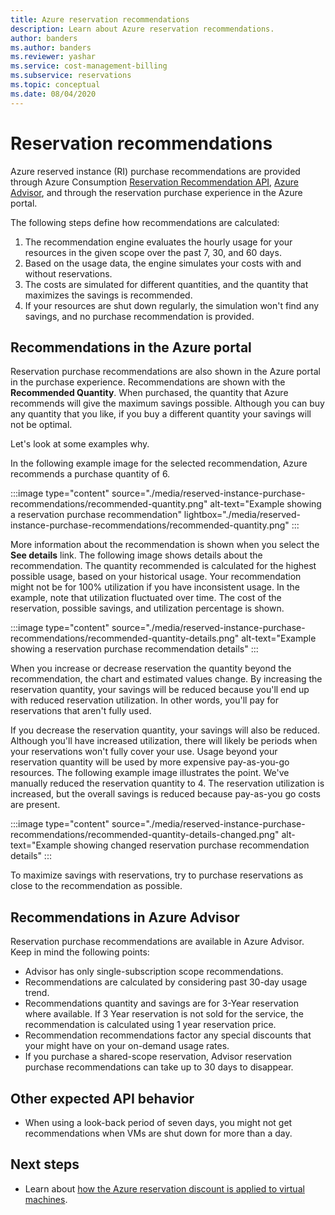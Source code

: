 ```yaml
---
title: Azure reservation recommendations
description: Learn about Azure reservation recommendations.
author: banders
ms.author: banders
ms.reviewer: yashar
ms.service: cost-management-billing
ms.subservice: reservations
ms.topic: conceptual
ms.date: 08/04/2020
---
```


# Reservation recommendations

Azure reserved instance (RI) purchase recommendations are provided through Azure Consumption [Reservation Recommendation API](/rest/api/consumption/reservationrecommendations), [Azure Advisor](../../advisor/advisor-cost-recommendations.md#buy-reserved-virtual-machine-instances-to-save-money-over-pay-as-you-go-costs), and through the reservation purchase experience in the Azure portal.

The following steps define how recommendations are calculated:

1. The recommendation engine evaluates the hourly usage for your resources in the given scope over the past 7, 30, and 60 days.
2. Based on the usage data, the engine simulates your costs with and without reservations.
3. The costs are simulated for different quantities, and the quantity that maximizes the savings is recommended.
4. If your resources are shut down regularly, the simulation won't find any savings, and no purchase recommendation is provided.

## Recommendations in the Azure portal

Reservation purchase recommendations are also shown in the Azure portal in the purchase experience. Recommendations are shown with the **Recommended Quantity**. When purchased, the quantity that Azure recommends will give the maximum savings possible. Although you can buy any quantity that you like, if you buy a different quantity your savings will not be optimal.

Let's look at some examples why.

In the following example image for the selected recommendation, Azure recommends a purchase quantity of 6.

:::image type="content" source="./media/reserved-instance-purchase-recommendations/recommended-quantity.png" alt-text="Example showing a reservation purchase recommendation" lightbox="./media/reserved-instance-purchase-recommendations/recommended-quantity.png" :::

More information about the recommendation is shown when you select the **See details** link. The following image shows details about the recommendation. The quantity recommended is calculated for the highest possible usage, based on your historical usage. Your recommendation might not be for 100% utilization if you have inconsistent usage. In the example, note that utilization fluctuated over time. The cost of the reservation, possible savings, and utilization percentage is shown.

:::image type="content" source="./media/reserved-instance-purchase-recommendations/recommended-quantity-details.png" alt-text="Example showing a reservation purchase recommendation details" :::

When you increase or decrease reservation the quantity beyond the recommendation, the chart and estimated values change. By increasing the reservation quantity, your savings will be reduced because you'll end up with reduced reservation utilization. In other words, you'll pay for reservations that aren't fully used.

If you decrease the reservation quantity, your savings will also be reduced. Although you'll have increased utilization, there will likely be periods when your reservations won't fully cover your use. Usage beyond your reservation quantity will be used by more expensive pay-as-you-go resources. The following example image illustrates the point. We've manually reduced the reservation quantity to 4. The reservation utilization is increased, but the overall savings is reduced because pay-as-you go costs are present.

:::image type="content" source="./media/reserved-instance-purchase-recommendations/recommended-quantity-details-changed.png" alt-text="Example showing changed reservation purchase recommendation details" :::

To maximize savings with reservations, try to purchase reservations as close to the recommendation as possible.

## Recommendations in Azure Advisor

Reservation purchase recommendations are available in Azure Advisor. Keep in mind the following points:

- Advisor has only single-subscription scope recommendations.
- Recommendations are calculated by considering past 30-day usage trend.
- Recommendations quantity and savings are for 3-Year reservation where available. If 3 Year reservation is not sold for the service, the recommendation is calculated using 1 year reservation price.
- Recommendation recommendations factor any special discounts that your might have on your on-demand usage rates.
- If you purchase a shared-scope reservation, Advisor reservation purchase recommendations can take up to 30 days to disappear.

## Other expected API behavior

- When using a look-back period of seven days, you might not get recommendations when VMs are shut down for more than a day.

## Next steps

- Learn about [how the Azure reservation discount is applied to virtual machines](../manage/understand-vm-reservation-charges.md).
